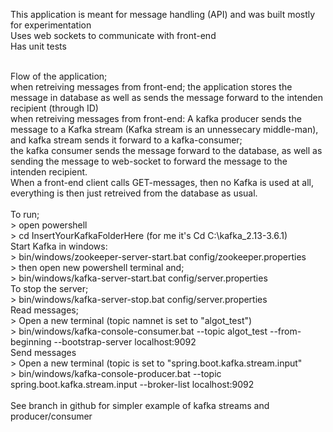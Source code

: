 This application is meant for message handling (API) and was built mostly for experimentation <br>
Uses web sockets to communicate with front-end<br>
Has unit tests <br>

<br>
Flow of the application; <br>
when retreiving messages from front-end; the application stores the message in database as well as sends the message forward to the intenden recipient (through ID)<br>
when retreiving messages from front-end: A kafka producer sends the message to a Kafka stream (Kafka stream is an unnessecary middle-man), and kafka stream sends it forward to a kafka-consumer;<br>
the kafka consumer sends the message forward to the database, as well as sending the message to web-socket to forward the message to the intenden recipient.<br>
When a front-end client calls GET-messages, then no Kafka is used at all, everything is then just retreived from the database as usual.<br>
 <br>
To run;<br>
> open powershell<br>
> cd InsertYourKafkaFolderHere (for me it's Cd C:\kafka_2.13-3.6.1)<br>
Start Kafka in windows:<br>
> bin/windows/zookeeper-server-start.bat config/zookeeper.properties<br>
> then open new powershell terminal and;<br>
> bin/windows/kafka-server-start.bat config/server.properties<br>
To stop the server;<br>
> bin/windows/kafka-server-stop.bat config/server.properties<br>
Read messages; <br>
> Open a new terminal (topic namnet is set to "algot_test")<br>
> bin/windows/kafka-console-consumer.bat --topic algot_test --from-beginning --bootstrap-server localhost:9092<br>
Send messages <br>
> Open a new terminal (topic is set to "spring.boot.kafka.stream.input"<br>
> bin/windows/kafka-console-producer.bat --topic spring.boot.kafka.stream.input --broker-list localhost:9092<br>
 <br>
See branch in github for simpler example of kafka streams and producer/consumer<br>
